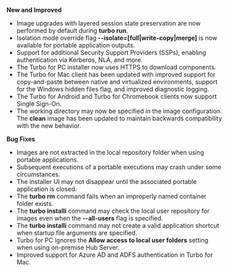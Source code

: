 **New and Improved**

- Image upgrades with layered session state preservation are now performed by default during **turbo run**.
- Isolation mode override flag **--isolate=[full|write-copy|merge]** is now available for portable application outputs.
- Support for additional Security Support Providers (SSPs), enabling authentication via Kerberos, NLA, and more.
- The Turbo for PC installer now uses HTTPS to download components.
- The Turbo for Mac client has been updated with improved support for copy-and-paste between native and virtualized environments, support for the Windows hidden files flag, and improved diagnostic logging.
- The Turbo for Android and Turbo for Chromebook clients now support Single Sign-On.
- The working directory may now be specified in the image configuration. The **clean** image has been updated to maintain backwards compatibility with the new behavior.

**Bug Fixes**

- Images are not extracted in the local repository folder when using portable applications.
- Subsequent executions of a portable executions may crash under some circumstances.
- The installer UI may not disappear until the associated portable application is closed.
- The **turbo rm** command fails when an improperly named container folder exists.
- The **turbo installi** command may check the local user repository for images even when the **--all-users** flag is specified.
- The **turbo installi** command may not create a valid application shortcut when startup file arguments are specified.
- Turbo for PC ignores the **Allow access to local user folders** setting when using on-premise Hub Server.
- Improved support for Azure AD and ADFS authentication in Turbo for Mac.



